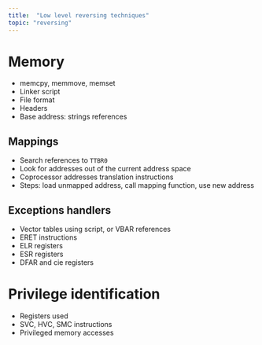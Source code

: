 ```yaml
---
title:  "Low level reversing techniques"
topic: "reversing"
---
```


# Memory
* memcpy, memmove, memset
* Linker script
* File format
* Headers
* Base address: strings references

## Mappings
* Search references to `TTBR0`
* Look for addresses out of the current address space
* Coprocessor addresses translation instructions
* Steps: load unmapped address, call mapping function, use new address

## Exceptions handlers
* Vector tables using script, or VBAR references
* ERET instructions
* ELR registers
* ESR registers
* DFAR and cie registers

# Privilege identification
* Registers used
* SVC, HVC, SMC instructions
* Privileged memory accesses
